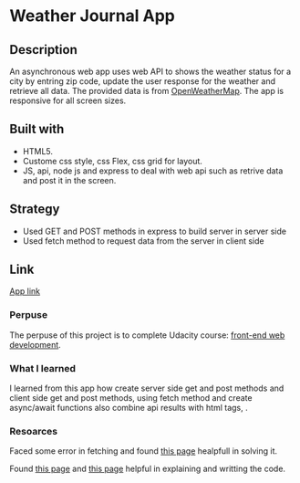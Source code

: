 # Weather Journal App
## Description 
An asynchronous web app uses web API to shows the weather status for a city by entring zip code, update the user response for the weather and retrieve all data. The provided data is from [OpenWeatherMap](https://openweathermap.org/).
The app is responsive for all screen sizes.

## Built with
- HTML5.
- Custome css style, css Flex, css grid for layout. 
- JS, api, node js and express to deal with web api such as retrive data and post it in the screen.

## Strategy 
- Used GET and POST methods in express to build server in server side
- Used fetch method to request data from the server in client side

## Link
[App link](https://almahamans.github.io/weather-journal-app/website/index.html)

### Perpuse
The perpuse of this project is to complete Udacity course: [front-end web development](https://www.udacity.com/course/front-end-web-developer-nanodegree--nd0011).

### What I learned
I learned from this app how create server side get and post methods and client side get and post methods, using fetch method and create async/await functions also combine api results with html tags, . 

### Resoarces
Faced some error in fetching and found [this page](https://stackoverflow.com/questions/54374597/javascript-access-to-fetch-at-https-from-origin-http-has-been-blocked) healpfull in solving it. 

Found [this page](https://www.geeksforgeeks.org/get-and-post-method-using-fetch-api/?ref=rp) and [this page](https://www.freecodecamp.org/news/how-to-make-api-calls-with-fetch/) helpful in explaining and writting the code.

